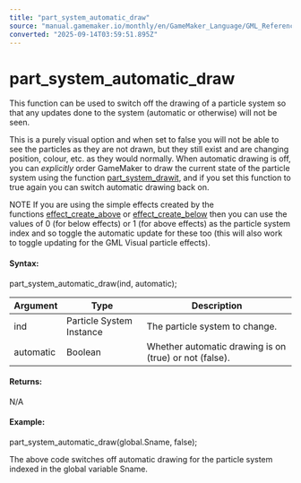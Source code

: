 ```yaml
---
title: "part_system_automatic_draw"
source: "manual.gamemaker.io/monthly/en/GameMaker_Language/GML_Reference/Drawing/Particles/Particle_Systems/part_system_automatic_draw.htm"
converted: "2025-09-14T03:59:51.895Z"
---
```


# part\_system\_automatic\_draw

This function can be used to switch off the drawing of a particle system so that any updates done to the system (automatic or otherwise) will not be seen.

This is a purely visual option and when set to false you will not be able to see the particles as they are not drawn, but they still exist and are changing position, colour, etc. as they would normally. When automatic drawing is off, you can _explicitly_ order GameMaker to draw the current state of the particle system using the function [part\_system\_drawit](part_system_drawit.md), and if you set this function to true again you can switch automatic drawing back on.

NOTE If you are using the simple effects created by the functions [effect\_create\_above](../effect_create_above.md) or [effect\_create\_below](../effect_create_below.md) then you can use the values of 0 (for below effects) or 1 (for above effects) as the particle system index and so toggle the automatic update for these too (this will also work to toggle updating for the GML Visual particle effects).

#### Syntax:

part\_system\_automatic\_draw(ind, automatic);

| Argument | Type | Description |
| --- | --- | --- |
| ind | Particle System Instance | The particle system to change. |
| automatic | Boolean | Whether automatic drawing is on (true) or not (false). |

#### Returns:

N/A

#### Example:

part\_system\_automatic\_draw(global.Sname, false);

The above code switches off automatic drawing for the particle system indexed in the global variable Sname.